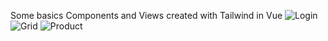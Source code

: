 Some basics Components and Views created with Tailwind in Vue
![Login](https://user-images.githubusercontent.com/75267997/215529531-7586b008-f09c-4800-a862-dc9fc8640f56.png)
![Grid](https://user-images.githubusercontent.com/75267997/215529550-5950fe60-aa43-4bd0-bc30-a15fb4a560e5.png)
![Product](https://user-images.githubusercontent.com/75267997/215529559-70c6a4db-2cbf-4148-b48a-23e6d4bfc2e7.png)
